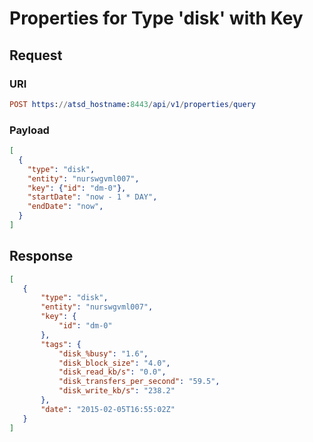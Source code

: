 # Properties for Type 'disk' with Key

## Request

### URI

```elm
POST https://atsd_hostname:8443/api/v1/properties/query
```

### Payload

```json
[
  {
    "type": "disk",
    "entity": "nurswgvml007",
    "key": {"id": "dm-0"},
    "startDate": "now - 1 * DAY",
    "endDate": "now",
  }
]
```

## Response

```json
[
   {
       "type": "disk",
       "entity": "nurswgvml007",
       "key": {
           "id": "dm-0"
       },
       "tags": {
           "disk_%busy": "1.6",
           "disk_block_size": "4.0",
           "disk_read_kb/s": "0.0",
           "disk_transfers_per_second": "59.5",
           "disk_write_kb/s": "238.2"
       },
       "date": "2015-02-05T16:55:02Z"
   }
]
```

